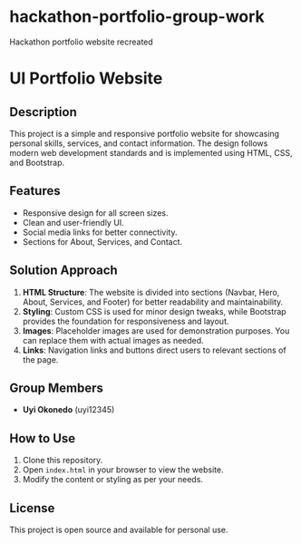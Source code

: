 # hackathon-portfolio-group-work
Hackathon portfolio website recreated 
# UI Portfolio Website

## Description
This project is a simple and responsive portfolio website for showcasing personal skills, services, and contact information. The design follows modern web development standards and is implemented using HTML, CSS, and Bootstrap.

## Features
- Responsive design for all screen sizes.
- Clean and user-friendly UI.
- Social media links for better connectivity.
- Sections for About, Services, and Contact.

## Solution Approach
1. **HTML Structure**: The website is divided into sections (Navbar, Hero, About, Services, and Footer) for better readability and maintainability.
2. **Styling**: Custom CSS is used for minor design tweaks, while Bootstrap provides the foundation for responsiveness and layout.
3. **Images**: Placeholder images are used for demonstration purposes. You can replace them with actual images as needed.
4. **Links**: Navigation links and buttons direct users to relevant sections of the page.

## Group Members
- **Uyi Okonedo** (uyi12345)

## How to Use
1. Clone this repository.
2. Open `index.html` in your browser to view the website.
3. Modify the content or styling as per your needs.

## License
This project is open source and available for personal use.
